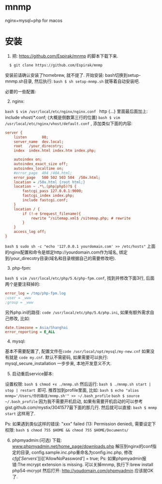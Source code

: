 # mnmp
nginx+mysql+php for macos

# 安装
1. 把: https://github.com/Espirak/mnmp 的脚本下载下来.

```bash
  $ git clone https://github.com/Espirak/mnmp
```
 安装前请确认安装了homebrew, 就不提了. 开始安装:
 bash切换到setup-mnmp.sh目录, 然后执行: ```bash $ sh setup-mnmp.sh``` 就等着自动安装吧.

必要的一些配置:

2. nginx:

```bash $ vim /usr/local/etc/nginx/nginx.conf ```
http {...} 里面最后面加上:  include vhost/*.conf; (大概是倒数第三行的位置)
 ```bash $ vim /usr/local/etc/nginx/vhost/default.conf``` , 添加类似下面的内容:
```ini
server {
    listen       80;
    server_name  dev.local;
    root   /your_direcotry;
    index  index.html index.htm index.php;

    autoindex on;
    autoindex_exact_size off;
    autoindex_localtime on;
    #error_page  404 /404.html;
    error_page   500 502 503 504  /50x.html;
    location = /50x.html {root html;}
    location ~ .*\.(php|php5)?$ {
        fastcgi_pass 127.0.0.1:9000;
        fastcgi_index index.php;
        include fastcgi.conf;
    }
    location / {
        if (!-e $request_filename){
            rewrite ^/sitemap.xml$ /sitemap.php; # rewrite
        }
    }
    access_log off;
}
```
 ```bash $ sudo sh -c "echo '127.0.0.1 yourdomain.com' >> /etc/hosts"```
 上面的nginx配置和命令是绑定http://yourdomain.com作为域名, 绑定到/your_direcotry目录(域名和目录根据自己的需要修改吧).

3. php-fpm:

```bash $ vim /usr/local/etc/php/5.6/php-fpm.conf```, 找到并修改下面3行, 后面两个是要注释掉的:
```ini
error_log = /tmp/php-fpm.log
;user = _www
;group = _www
```
 另外php.ini的路径: ```code /usr/local/etc/php/5.6/php.ini```, 如果有额外需求自己修改, 比如:
```ini
date.timezone = Asia/Shanghai
error_reporting = E_ALL
```
4. mysql:

基本不需要配置了, 配置文件在```code /usr/local/opt/mysql/my-new.cnf``` 如果没有就是 ```code my.cnf```.
默认不需密码, 如果需要可以执行: mysql_secure_installation 一步步来, 本地开发意义不大.

5. 启动重启service脚本:

设置权限: ```bash $ chmod +x ./mnmp.sh```
然后运行: ```bash $ ./mnmp.sh start | stop | restart ```即可.
推荐加到profile里面, 比如: ```bash $ echo "alias mnmp='/Users/你的路径/mnmp.sh'" >> ~/.bash_profile```
```bash $ source ~/.bash_profile```
因为我不需要开机启动, 如果有需要开机启动的可以参考gist.github.com/mystix/3041577最下面的那几行.
然后就可以直接: ```bash $ mnmp start``` 这样用了.

 Ps: 如果遇到类似这样的错误: "xxx" failed (13: Permission denied), 需要设定下权限:
 ```bash $ chmod 755 $HOME && chmod 755 $HOME/Documents/```

6. phpmyadmin:(可选)
下载: www.phpmyadmin.net/home_page/downloads.php
解压到nginx的conf指定的目录, config.sample.inc.php重命名为config.inc.php, 修改$cfg['Servers'][$i]['AllowNoPassword'] = true;
Ps: 如果phpmyadmin报错:The mcrypt extension is missing. 可以关掉mnmp, 执行下:brew install php54-mcrypt
然后打开: http://youdomain.com/phpmyadmin 应该就OK了.
